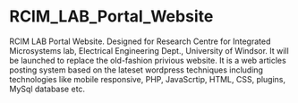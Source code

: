 # RCIM_LAB_Portal_Website
RCIM LAB Portal Website. Designed for Research Centre for Integrated Microsystems lab, Electrical Engineering Dept., University of Windsor. It will be launched to replace the old-fashion privious website. 
It is a web articles posting system based on the lateset wordpress techniques including technologies like mobile responsive, PHP, JavaScrtip, HTML, CSS, plugins, MySql database etc.
